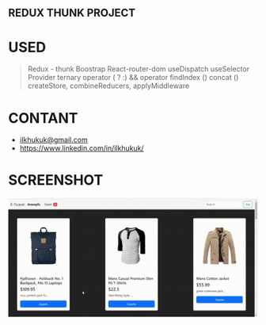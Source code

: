## REDUX THUNK PROJECT

# USED
> Redux - thunk
> Boostrap
> React-router-dom
> useDispatch
> useSelector
> Provider
> ternary operator ( ? :)
> && operator 
> findIndex ()
> concat ()
> createStore, 
> combineReducers, 
> applyMiddleware

# CONTANT

* ilkhukuk@gmail.com
* https://www.linkedin.com/in/ilkhukuk/

# SCREENSHOT

![](screen.gif)
